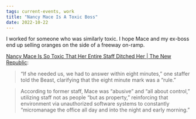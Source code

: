 ```yaml
---
tags: current-events, work
title: "Nancy Mace Is A Toxic Boss"
date: 2022-10-22
---
```


I worked for someone who was similarly toxic. I hope Mace and my ex-boss end up selling oranges on the side of a freeway on-ramp.

[Nancy Mace Is So Toxic That Her Entire Staff Ditched Her | The New Republic](https://newrepublic.com/post/178753/nancy-mace-staff-ditched-toxic-workplace):

> “If she needed us, we had to answer within eight minutes,” one staffer told the Beast, clarifying that the eight minute mark was a “rule.”

> According to former staff, Mace was “abusive” and “all about control,” utilizing staff not as people “but as property,” reinforcing that environment via unauthorized software systems to constantly “micromanage the office all day and into the night and early morning.”